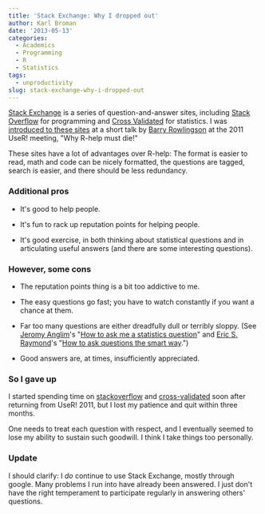 ```yaml
---
title: 'Stack Exchange: Why I dropped out'
author: Karl Broman
date: '2013-05-13'
categories:
  - Academics
  - Programming
  - R
  - Statistics
tags:
  - unproductivity
slug: stack-exchange-why-i-dropped-out
---
```


[Stack Exchange](https://stackexchange.com) is a series of question-and-answer sites, including [Stack Overflow](https://stackoverflow.com) for programming and [Cross Validated](https://stats.stackexchange.com/) for statistics.  I was [introduced to these sites](https://kbroman.org/blog/2011/09/26/gamified/) at a short talk by [Barry Rowlingson](https://geospaced.blogspot.com/) at the 2011 UseR! meeting, "Why R-help must die!"

These sites have a lot of advantages over R-help: The format is easier to read, math and code can be nicely formatted, the questions are tagged, search is easier, and there should be less redundancy.

### Additional pros

  * It's good to help people.

  * It's fun to rack up reputation points for helping people.

  * It's good exercise, in both thinking about statistical questions and in articulating useful answers (and there are some interesting questions).

### However, some cons

  * The reputation points thing is a bit too addictive to me.

  * The easy questions go fast; you have to watch constantly if you want a chance at them.

  * Far too many questions are either dreadfully dull or terribly sloppy.
(See [Jeromy Anglim](https://jeromyanglim.blogspot.com/)'s "[How to ask me a statistics question](https://jeromyanglim.blogspot.com.au/2011/03/how-to-ask-me-statistics-question.html)" and [Eric S. Raymond](http://catb.org/~esr/)'s "[How to ask questions the smart way](http://catb.org/~esr/faqs/smart-questions.html).")

  * Good answers are, at times, insufficiently appreciated.

### So I gave up

I started spending time on [stackoverflow](https://stackoverflow.com) and [cross-validated](https://stats.stackexchange.com) soon after returning from UseR! 2011, but I lost my patience and quit within three months.

One needs to treat each question with respect, and I eventually seemed to lose my ability to sustain such goodwill.  I think I take things too personally.

### Update

I should clarify: I _do_ continue to use Stack Exchange, mostly through google.  Many problems I run into have already been answered.  I just don't have the right temperament to participate regularly in answering others' questions.
